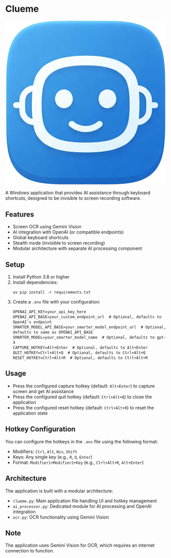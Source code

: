 # Clueme

<div align="center">
  
<img src="clueme.png" alt="Clueme Logo" width="500px">

</div>

A Windows application that provides AI assistance through keyboard shortcuts, designed to be invisible to screen recording software.

## Features

- Screen OCR using Gemini Vision
- AI integration with OpenAI (or compatible endpoints)
- Global keyboard shortcuts
- Stealth mode (invisible to screen recording)
- Modular architecture with separate AI processing component

## Setup

1. Install Python 3.8 or higher
2. Install dependencies:
   ```
   uv pip install -r requirements.txt
   ```
3. Create a `.env` file with your configuration:
   ```
   OPENAI_API_KEY=your_api_key_here
   OPENAI_API_BASE=your_custom_endpoint_url  # Optional, defaults to OpenAI's endpoint
   SMARTER_MODEL_API_BASE=your_smarter_model_endpoint_url  # Optional, defaults to same as OPENAI_API_BASE
   SMARTER_MODEL=your_smarter_model_name  # Optional, defaults to gpt-4
   CAPTURE_HOTKEY=Alt+Enter  # Optional, defaults to Alt+Enter
   QUIT_HOTKEY=Ctrl+Alt+Q  # Optional, defaults to Ctrl+Alt+Q
   RESET_HOTKEY=Ctrl+Alt+R  # Optional, defaults to Ctrl+Alt+R
   ```

## Usage

- Press the configured capture hotkey (default: `Alt+Enter`) to capture screen and get AI assistance
- Press the configured quit hotkey (default: `Ctrl+Alt+Q`) to close the application
- Press the configured reset hotkey (default: `Ctrl+Alt+R`) to reset the application state

## Hotkey Configuration

You can configure the hotkeys in the `.env` file using the following format:

- Modifiers: `Ctrl`, `Alt`, `Win`, `Shift`
- Keys: Any single key (e.g., `R`, `Q`, `Enter`)
- Format: `Modifier1+Modifier2+Key` (e.g., `Ctrl+Alt+R`, `Alt+Enter`)

## Architecture

The application is built with a modular architecture:
- `clueme.py`: Main application file handling UI and hotkey management
- `ai_processor.py`: Dedicated module for AI processing and OpenAI integration
- `ocr.py`: OCR functionality using Gemini Vision

## Note

The application uses Gemini Vision for OCR, which requires an internet connection to function.
